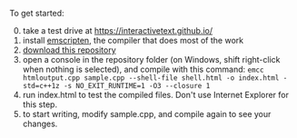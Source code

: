 To get started:

0. take a test drive at https://interactivetext.github.io/
1. install <a href="https://kripken.github.io/emscripten-site/docs/getting_started/downloads.html">emscripten</a>, the compiler that does most of the work
2. <a href="https://github.com/ad8e/Interactive-Text/archive/master.zip">download this repository</a>
3. open a console in the repository folder (on Windows, shift right-click when nothing is selected), and compile with this command:
`emcc htmloutput.cpp sample.cpp --shell-file shell.html -o index.html -std=c++1z -s NO_EXIT_RUNTIME=1 -O3 --closure 1`
4. run index.html to test the compiled files. Don't use Internet Explorer for this step.
5. to start writing, modify sample.cpp, and compile again to see your changes.
